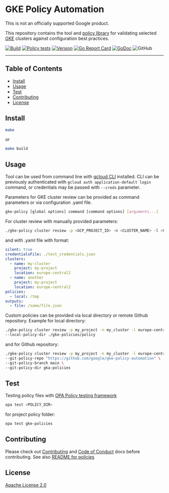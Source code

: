 # GKE Policy Automation

This is not an officially supported Google product.

This repository contains the tool and [policy library](./gke-policies) for validating selected [GKE](https://cloud.google.com/kubernetes-engine)
clusters against configuration best practices.

[![Build](https://github.com/google/gke-policy-automation/actions/workflows/build.yml/badge.svg)](https://github.com/google/gke-policy-automation/actions/workflows/build.yml)
[![Policy tests](https://github.com/google/gke-policy-automation/actions/workflows/policy-test.yml/badge.svg)](https://github.com/google/gke-policy-automation/actions/workflows/policy-test.yml)
[![Version](https://img.shields.io/github/v/release/google/gke-policy-automation?label=version)](https://img.shields.io/github/v/release/google/gke-policy-automation?label=version)
[![Go Report Card](https://goreportcard.com/badge/github.com/google/gke-policy-automation)](https://goreportcard.com/report/github.com/google/gke-policy-automation)
[![GoDoc](https://godoc.org/github.com/google/gke-policy-automation?status.svg)](https://godoc.org/github.com/google/gke-policy-automation)
![GitHub](https://img.shields.io/github/license/google/gke-policy-automation)

---

## Table of Contents

- [Install](#install)
- [Usage](#usage)
- [Test](#test)
- [Contributing](#contributing)
- [License](#license)

## Install

```sh
make
```

or

```sh
make build
```

## Usage

Tool can be used from command line with [gcloud CLI](https://cloud.google.com/sdk/docs/install) installed.
CLI can be previously authenticated with `gcloud auth application-default login` command, or credentials
may be passed with `--creds` parameter.

Parameters for GKE cluster review can be provided as command parameters or via configuration .yaml file.

```sh
gke-policy [global options] command [command options] [arguments...]
```

For cluster review with manually provided parameters:

```sh
./gke-policy cluster review -p <GCP_PROJECT_ID> -n <CLUSTER_NAME> -l <CLUSTER_LOCATION>
```

and with .yaml file with format:

```yaml
silent: true
credentialsFile: ./test_credentials.json
clusters:
  - name: my-cluster
    project: my-project
    location: europe-central2
  - name: another
    project: my-project
    location: europe-central2
policies:
  - local: /tmp
outputs:
  - file: /some/file.json
```

Custom policies can be provided via local directory or remote Github repository.
Example for local directory:

```sh
./gke-policy cluster review -p my_project -n my_cluster -l europe-central2-a \
--local-policy-dir ./gke-policies/policy
```

and for Github repository:

```sh
./gke-policy cluster review -p my_project -n my_cluster -l europe-central2-a \
--git-policy-repo "https://github.com/google/gke-policy-automation" \
--git-policy-branch main \
--git-policy-dir gka-policies
```

## Test

Testing policy files with [OPA Policy testing framework](https://www.openpolicyagent.org/docs/latest/policy-testing/)

```sh
opa test <POLICY_DIR>
```

for project policy folder:

```sh
opa test gke-policies
```

## Contributing

Please check out [Contributing](./CONTRIBUTING.md) and [Code of Conduct](./docs/code-of-conduct.md)
docs before contributing. See also [README for policies](./gke-policies/README.md)

## License

[Apache License 2.0](LICENSE)
